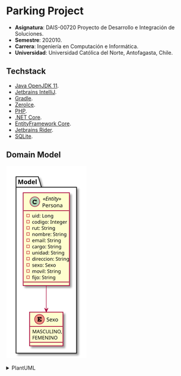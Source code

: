 # Parking Project

* **Asignatura**: DAIS-00720 Proyecto de Desarrollo e Integración de Soluciones.
* **Semestre**: 202010.
* **Carrera**: Ingeniería en Computación e Informática.
* **Universidad**: Universidad Católica del Norte, Antofagasta, Chile.

## Techstack

* [Java OpenJDK 11](https://openjdk.java.net/projects/jdk/11/).
* [Jetbrains IntelliJ](https://www.jetbrains.com/idea/nextversion/).
* [Gradle](https://gradle.org/).
* [ZeroIce](https://zeroc.com/).
* [PHP](https://www.php.net/).
* [.NET Core](https://dotnet.microsoft.com/).
* [EntityFramework Core](https://docs.microsoft.com/en-us/ef/core/).
* [Jetbrains Rider](https://www.jetbrains.com/rider/nextversion/).
* [SQLite](https://www.sqlite.org/).

## Domain Model

![](domain.svg)

<details><summary>PlantUML</summary>
<p>

```
@startuml

package Model {

    class Persona <<Entity>> {
        - uid: Long
        - codigo: Integer
        - rut: String
        - nombre: String
        - email: String
        - cargo: String
        - unidad: String
        - direccion: String
        - sexo: Sexo
        - movil: String
        - fijo: String
    }

    enum Sexo {
        MASCULINO,
        FEMENINO
    }
    Persona --> Sexo
        
}        

@enduml
```

</p>
</details>
